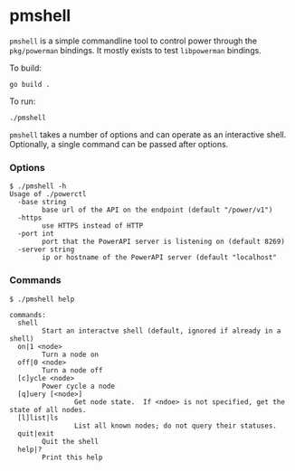 # pmshell

`pmshell` is a simple commandline tool to control power through the `pkg/powerman` bindings.  It mostly exists to test `libpowerman` bindings.

To build:

```
go build .
```

To run:

```
./pmshell
```

`pmshell` takes a number of options and can operate as an interactive shell.  Optionally, a single command can be passed after options.

### Options
```
$ ./pmshell -h
Usage of ./powerctl
  -base string
        base url of the API on the endpoint (default "/power/v1")
  -https
        use HTTPS instead of HTTP
  -port int
        port that the PowerAPI server is listening on (default 8269)
  -server string
        ip or hostname of the PowerAPI server (default "localhost"
```

### Commands
```
$ ./pmshell help

commands:
  shell
        Start an interactve shell (default, ignored if already in a shell)
  on|1 <node>
        Turn a node on
  off|0 <node>
        Turn a node off
  [c]ycle <node>
        Power cycle a node
  [q]uery [<node>]
                Get node state.  If <ndoe> is not specified, get the state of all nodes.
  [l]list|ls
                List all known nodes; do not query their statuses.
  quit|exit
        Quit the shell
  help|?
        Print this help
```